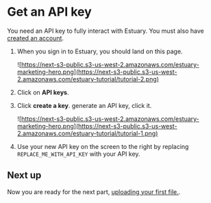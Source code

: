# Get an API key

You need an API key to fully interact with Estuary. You must also have [created an account](./sign-up). 

1. When you sign in to Estuary, you should land on this page.

    ![https://next-s3-public.s3-us-west-2.amazonaws.com/estuary-marketing-hero.png](https://next-s3-public.s3-us-west-2.amazonaws.com/estuary-tutorial/tutorial-2.png)

1. Click on **API keys**.
1. Click **create a key**. generate an API key, click it.

    ![https://next-s3-public.s3-us-west-2.amazonaws.com/estuary-marketing-hero.png](https://next-s3-public.s3-us-west-2.amazonaws.com/estuary-tutorial/tutorial-1.png)

1. Use your new API key on the screen to the right by replacing `REPLACE_ME_WITH_API_KEY` with your API key.

## Next up 

Now you are ready for the next part, [uploading your first file.](./tutorial-uploading-your-first-file).
